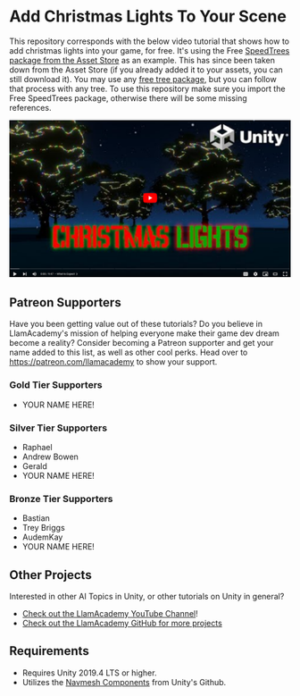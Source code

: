 # Add Christmas Lights To Your Scene

This repository corresponds with the below video tutorial that shows how to add christmas lights into your game, for free. It's using the Free [SpeedTrees package from the Asset Store](https://assetstore.unity.com/packages/3d/vegetation/speedtree/free-speedtrees-package-29170) as an example. This has since been taken down from the Asset Store (if you already added it to your assets, you can still download it). You may use any [free tree package](https://assetstore.unity.com/?free=true&q=tree&orderBy=1), but you can follow that process with any tree.
To use this repository make sure you import the Free SpeedTrees package, otherwise there will be some missing references.

[![Youtube Tutorial](./Video%20Screenshot.png)](https://youtu.be/PXaEG7sZkms)

## Patreon Supporters
Have you been getting value out of these tutorials? Do you believe in LlamAcademy's mission of helping everyone make their game dev dream become a reality? Consider becoming a Patreon supporter and get your name added to this list, as well as other cool perks.
Head over to https://patreon.com/llamacademy to show your support.

### Gold Tier Supporters
* YOUR NAME HERE!

### Silver Tier Supporters
* Raphael
* Andrew Bowen
* Gerald
* YOUR NAME HERE!

### Bronze Tier Supporters
* Bastian
* Trey Briggs
* AudemKay
* YOUR NAME HERE!

## Other Projects
Interested in other AI Topics in Unity, or other tutorials on Unity in general? 

* [Check out the LlamAcademy YouTube Channel](https://youtube.com/c/LlamAcademy)!
* [Check out the LlamAcademy GitHub for more projects](https://github.com/llamacademy)

## Requirements
* Requires Unity 2019.4 LTS or higher. 
* Utilizes the [Navmesh Components](https://github.com/Unity-Technologies/NavMeshComponents) from Unity's Github.
